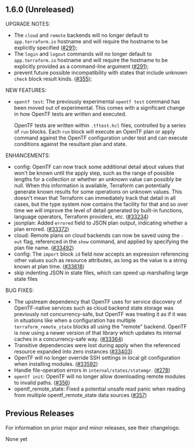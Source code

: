 ## 1.6.0 (Unreleased)

UPGRADE NOTES:
* The `cloud` and `remote` backends will no longer default to `app.terraform.io` hostname and will require the hostname to be explicitly specified ([#291](https://github.com/opentffoundation/opentf/pull/291));
* The `login` and `logout` commands will no longer default to `app.terraform.io` hostname and will require the hostname to be explicitly provided as a command-line argument ([#291](https://github.com/opentffoundation/opentf/pull/291));
* prevent future possible incompatibility with states that include unknown `check` block result kinds.  ([#355](https://github.com/opentffoundation/opentf/pull/355));

NEW FEATURES:
* `opentf test`: The previously experimental `opentf test` command has been moved out of experimental. This comes with a significant change in how OpenTF tests are written and executed.

    OpenTF tests are written within `.tftest.hcl` files, controlled by a series of `run` blocks. Each `run` block will execute an OpenTF plan or apply command against the OpenTF configuration under test and can execute conditions against the resultant plan and state.

ENHANCEMENTS:
* config: OpenTF can now track some additional detail about values that won't be known until the apply step, such as the range of possible lengths for a collection or whether an unknown value can possibly be null. When this information is available, Terraform can potentially generate known results for some operations on unknown values. This doesn't mean that Terraform can immediately track that detail in all cases, but the type system now contains the facility for that and so over time we will improve the level of detail generated by built-in functions, language operators, Terraform providers, etc. ([#33234](https://github.com/hashicorp/terraform/issues/33234))
* jsonplan: Added `errored` field to JSON plan output, indicating whether a plan errored. ([#33372](https://github.com/hashicorp/terraform/issues/33372))
* cloud: Remote plans on cloud backends can now be saved using the `-out` flag, referenced in the `show` command, and applied by specifying the plan file name. ([#33492](https://github.com/hashicorp/terraform/issues/33492))
* config: The `import` block `id` field now accepts an expression referencing other values such as resource attributes, as long as the value is a string known at plan time. ([#33618](https://github.com/hashicorp/terraform/issues/33618))
* skip indenting JSON in state files, which can speed up marshalling large state files

BUG FIXES:
* The upstream dependency that OpenTF uses for service discovery of OpenTF-native services such as cloud backend state storage was previously not concurrency-safe, but OpenTF was treating it as if it was in situations like when a configuration has multiple `terraform_remote_state` blocks all using the "remote" backend. OpenTF is now using a newer version of that library which updates its internal caches in a concurrency-safe way. ([#33364](https://github.com/hashicorp/terraform/issues/33364))
* Transitive dependencies were lost during apply when the referenced resource expanded into zero instances ([#33403](https://github.com/hashicorp/terraform/issues/33403))
* OpenTF will no longer override SSH settings in local git configuration when installing modules. ([#33592](https://github.com/hashicorp/terraform/issues/33592))
* Handle file-operation errors in `internal/states/statemgr`. ([#278](https://github.com/opentffoundation/opentf/issues/278))
* `opentf init`: OpenTF will no longer allow downloading remote modules to invalid paths. ([#356](https://github.com/opentffoundation/opentf/issues/356))
* opentf_remote_state: Fixed a potential unsafe read panic when reading from multiple opentf_remote_state data sources ([#357](https://github.com/opentffoundation/opentf/issues/357))

## Previous Releases

For information on prior major and minor releases, see their changelogs:

None yet
